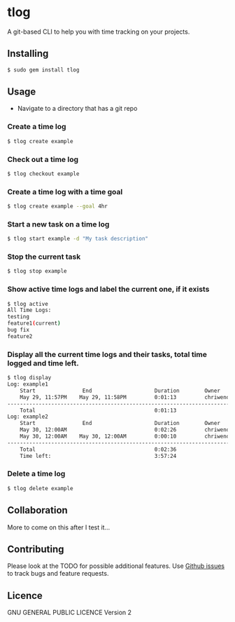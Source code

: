 tlog
============================================

A git-based CLI to help you with time tracking on your projects.

## Installing
```bash
$ sudo gem install tlog
```

## Usage
* Navigate to a directory that has a git repo

### Create a time log
```bash
$ tlog create example 
```

### Check out a time log
```bash
$ tlog checkout example
```

### Create a time log with a time goal
```bash
$ tlog create example --goal 4hr
```

### Start a new task on a time log
```bash
$ tlog start example -d "My task description"
```

### Stop the current task
```bash
$ tlog stop example
```

### Show active time logs and label the current one, if it exists
```bash
$ tlog active
All Time Logs:
testing
feature1(current)
bug fix
feature2
```
 
### Display all the current time logs and their tasks, total time logged and time left.
```bash
$ tlog display
Log: example1
	Start               End                    Duration        Owner          Description
	May 29, 11:57PM    May 29, 11:58PM         0:01:13         chriwend       My Description
----------------------------------------------------------------------------------------------------
	Total                                      0:01:13 
Log: example2
	Start               End                    Duration        Owner          Description
	May 30, 12:00AM                            0:02:26         chriwend       Fixing bug
	May 30, 12:00AM    May 30, 12:00AM         0:00:10         chriwend       (no description)
----------------------------------------------------------------------------------------------------
	Total                                      0:02:36 
	Time left:                                 3:57:24
``` 

### Delete a time log
```bash
$ tlog delete example
```

## Collaboration
More to come on this after I test it...

## Contributing

Please look at the TODO for possible additional features. Use [Github issues](https://github.com/cewendel/tlog/issues) to track bugs and feature requests.

## Licence

GNU GENERAL PUBLIC LICENCE Version 2
